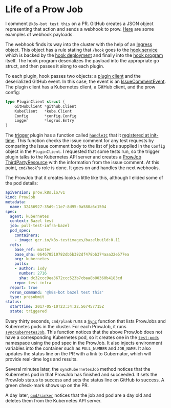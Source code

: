 # Life of a Prow Job

I comment `@k8s-bot test this` on a PR. GitHub creates a JSON object representing that action and sends a webhook to prow. [Here](https://github.com/kubernetes/test-infra/tree/c8829eef589a044126289cb5b4dc8e85db3ea22f/prow/cmd/phony/examples) are some examples of webhook payloads.

The webhook finds its way into the cluster with the help of an [Ingress](https://github.com/kubernetes/test-infra/blob/c8829eef589a044126289cb5b4dc8e85db3ea22f/prow/cluster/ingress.yaml) object. This object has a rule stating that `/hook` goes to the [hook service](https://github.com/kubernetes/test-infra/blob/c8829eef589a044126289cb5b4dc8e85db3ea22f/prow/cluster/hook_service.yaml) which is backed by the [hook deployment](https://github.com/kubernetes/test-infra/blob/c8829eef589a044126289cb5b4dc8e85db3ea22f/prow/cluster/hook_deployment.yaml) and finally into the [hook program](https://github.com/kubernetes/test-infra/tree/c8829eef589a044126289cb5b4dc8e85db3ea22f/prow/cmd/hook) itself. The hook program deserializes the payload into the appropriate go struct, and then passes it along to each plugin.

To each plugin, hook passes two objects: a [plugin client](https://github.com/kubernetes/test-infra/blob/c8829eef589a044126289cb5b4dc8e85db3ea22f/prow/plugins/plugins.go#L64-L70) and the deserialized GitHub event. In this case, the event is an [IssueCommentEvent](https://github.com/kubernetes/test-infra/blob/c8829eef589a044126289cb5b4dc8e85db3ea22f/prow/github/types.go#L116-L121). The plugin client has a Kubernetes client, a GitHub client, and the prow config:

```go
type PluginClient struct {
	GitHubClient *github.Client
	KubeClient   *kube.Client
	Config       *config.Config
	Logger       *logrus.Entry
}
```

The [trigger](https://github.com/kubernetes/test-infra/tree/c8829eef589a044126289cb5b4dc8e85db3ea22f/prow/plugins/trigger) plugin has a function called [`handleIC`](https://github.com/kubernetes/test-infra/blob/c8829eef589a044126289cb5b4dc8e85db3ea22f/prow/plugins/trigger/ic.go#L31) that it [registered at init-time](https://github.com/kubernetes/test-infra/blob/c8829eef589a044126289cb5b4dc8e85db3ea22f/prow/plugins/trigger/trigger.go#L35). This function checks the issue comment for any test requests by comparing the issue comment body to the list of jobs supplied in the `Config` object in the `PluginClient`. I requested that some tests run, so the trigger plugin talks to the Kubernetes API server and creates a [ProwJob ThirdPartyResource](https://github.com/kubernetes/test-infra/blob/c8829eef589a044126289cb5b4dc8e85db3ea22f/prow/kube/prowjob.go#L50-L83) with the information from the issue comment. At this point, `cmd/hook`'s role is done. It goes on and handles the next webhooks.

The ProwJob that it creates looks a little like this, although I elided some of the pod details:

```yaml
apiVersion: prow.k8s.io/v1
kind: ProwJob
metadata:
  name: 32456927-35d9-11e7-8d95-0a580a6c1504
spec:
  agent: kubernetes
  context: Bazel test
  job: pull-test-infra-bazel
  pod_spec:
    containers:
    - image: gcr.io/k8s-testimages/bazelbuild:0.11
  refs:
    base_ref: master
    base_sha: 064678510782db5b382df478bb374aaa32e577ea
    org: kubernetes
    pulls:
    - author: ixdy
      number: 2716
      sha: dc32ccc9ea3672ccc523b7cbaa8b00360b4183cd
    repo: test-infra
  report: true
  rerun_command: '@k8s-bot bazel test this'
  type: presubmit
status:
  startTime: 2017-05-10T23:34:22.567457715Z
  state: triggered
```

Every thirty seconds, `cmd/plank` runs a [`Sync`](https://github.com/kubernetes/test-infra/blob/c8829eef589a044126289cb5b4dc8e85db3ea22f/prow/plank/controller.go#L71) function that lists ProwJobs and Kubernetes pods in the cluster. For each ProwJob, it runs [`syncKubernetesJob`](https://github.com/kubernetes/test-infra/blob/c8829eef589a044126289cb5b4dc8e85db3ea22f/prow/plank/controller.go#L233-L296). This function notices that the above ProwJob does not have a corresponding Kubernetes pod, so it creates one in the [`test-pods`](https://github.com/kubernetes/test-infra/blob/c8829eef589a044126289cb5b4dc8e85db3ea22f/prow/cluster/test_pod_namespace.yaml) namespace using the pod spec in the ProwJob. It also injects environment variables into the container such as `PULL_NUMBER` and `JOB_NAME`. It also updates the status line on the PR with a link to Gubernator, which will provide real-time logs and results.

Several minutes later, the `syncKubernetesJob` method notices that the Kubernetes pod in that ProwJob has finished and succeeded. It sets the ProwJob status to success and sets the status line on GitHub to success. A green check-mark shows up on the PR.

A day later, [`cmd/sinker`](https://github.com/kubernetes/test-infra/blob/c8829eef589a044126289cb5b4dc8e85db3ea22f/prow/cmd/sinker/main.go#L58-L92) notices that the job and pod are a day old and deletes them from the Kubernetes API server.
